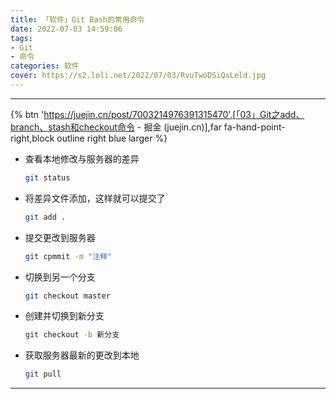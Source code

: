 ```yaml
---
title: 「软件」Git Bash的常用命令
date: 2022-07-03 14:59:06
tags:
- Git
- 命令
categories: 软件
cover: https://s2.loli.net/2022/07/03/RvuTwoDSiQsLeld.jpg 
---
```


---

{% btn 'https://juejin.cn/post/7003214976391315470',[「03」Git之add、branch、stash和checkout命令 - 掘金 (juejin.cn)],far fa-hand-point-right,block outline right blue larger %}

- 查看本地修改与服务器的差异

  ~~~bash
  git status
  ~~~

- 将差异文件添加，这样就可以提交了

  ~~~bash
  git add .
  ~~~

- 提交更改到服务器

  ~~~bash
  git cpmmit -m "注释"
  ~~~

- 切换到另一个分支

  ~~~bash
  git checkout master
  ~~~

- 创建并切换到新分支

  ~~~bash
  git checkout -b 新分支
  ~~~

- 获取服务器最新的更改到本地

  ~~~bash
  git pull
  ~~~

---
